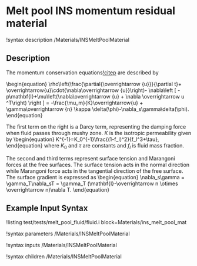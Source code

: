 # Melt pool INS momentum residual material

!syntax description /Materials/INSMeltPoolMaterial

## Description

The momentum conservation equations[!citep](ShaoyiWen2010) are described by

\begin{equation}
\rho\left(\frac{\partial{\overrightarrow {u}}}{\partial t}+ \overrightarrow{u}\cdot{\nabla\overrightarrow {u}}\right)- \nabla\left [ -p\mathbf{I}+\mu\left(\nabla\overrightarrow {u} + \nabla \overrightarrow u ^T\right) \right ] =  -\frac{\mu_m}{K}\overrightarrow{u} + \gamma\overrightarrow {n} \kappa \delta(\phi)-\nabla_s\gamma\delta(\phi).
\end{equation}

The first term on the right is a Darcy term, representing the damping force when fluid passes through mushy zone. $K$ is the isotropic permeability given by
\begin{equation}
K^{-1}=K_0^{-1}\frac{(1-f_l)^2}{f_l^3+\tau},
\end{equation}
where $K_0$ and $\tau$ are constants and $f_l$ is fluid mass fraction.

The second and third terms represent surface tension and Marangoni forces at the free surfaces. The surface tension acts in the normal direction while Marangoni force acts in the tangential direction of the free surface. The surface gradient is expressed as
\begin{equation}
\nabla_s\gamma = \gamma_T\nabla_sT = \gamma_T (\mathbf{I}-\overrightarrow n \otimes \overrightarrow n)\nabla T.
\end{equation}

## Example Input Syntax

!listing test/tests/melt_pool_fluid/fluid.i block=Materials/ins_melt_pool_mat

!syntax parameters /Materials/INSMeltPoolMaterial

!syntax inputs /Materials/INSMeltPoolMaterial

!syntax children /Materials/INSMeltPoolMaterial
